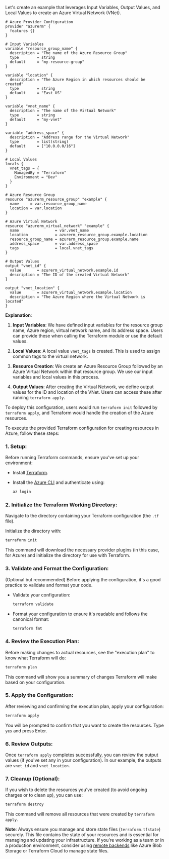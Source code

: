  Let's create an example that leverages Input Variables, Output Values, and Local Values to create an Azure Virtual Network (VNet). 

```hcl
# Azure Provider Configuration
provider "azurerm" {
  features {}
}

# Input Variables
variable "resource_group_name" {
  description = "The name of the Azure Resource Group"
  type        = string
  default     = "my-resource-group"
}

variable "location" {
  description = "The Azure Region in which resources should be created"
  type        = string
  default     = "East US"
}

variable "vnet_name" {
  description = "The name of the Virtual Network"
  type        = string
  default     = "my-vnet"
}

variable "address_space" {
  description = "Address range for the Virtual Network"
  type        = list(string)
  default     = ["10.0.0.0/16"]
}

# Local Values
locals {
  vnet_tags = {
    ManagedBy = "Terraform"
    Environment = "Dev"
  }
}

# Azure Resource Group
resource "azurerm_resource_group" "example" {
  name     = var.resource_group_name
  location = var.location
}

# Azure Virtual Network
resource "azurerm_virtual_network" "example" {
  name                = var.vnet_name
  location            = azurerm_resource_group.example.location
  resource_group_name = azurerm_resource_group.example.name
  address_space       = var.address_space
  tags                = local.vnet_tags
}

# Output Values
output "vnet_id" {
  value       = azurerm_virtual_network.example.id
  description = "The ID of the created Virtual Network"
}

output "vnet_location" {
  value       = azurerm_virtual_network.example.location
  description = "The Azure Region where the Virtual Network is located"
}
```

**Explanation**:

1. **Input Variables**: We have defined input variables for the resource group name, Azure region, virtual network name, and its address space. Users can provide these when calling the Terraform module or use the default values.

2. **Local Values**: A local value `vnet_tags` is created. This is used to assign common tags to the virtual network.

3. **Resource Creation**: We create an Azure Resource Group followed by an Azure Virtual Network within that resource group. We use our input variables and local values in this process.

4. **Output Values**: After creating the Virtual Network, we define output values for the ID and location of the VNet. Users can access these after running `terraform apply`.

To deploy this configuration, users would run `terraform init` followed by `terraform apply`, and Terraform would handle the creation of the Azure resources.




To execute the provided Terraform configuration for creating resources in Azure, follow these steps:

### 1. Setup:

Before running Terraform commands, ensure you've set up your environment:

- Install [Terraform](https://learn.hashicorp.com/tutorials/terraform/install-cli).
  
- Install the [Azure CLI](https://docs.microsoft.com/en-us/cli/azure/install-azure-cli) and authenticate using:
  ```bash
  az login
  ```

### 2. Initialize the Terraform Working Directory:

Navigate to the directory containing your Terraform configuration (the `.tf` file).

Initialize the directory with:

```bash
terraform init
```

This command will download the necessary provider plugins (in this case, for Azure) and initialize the directory for use with Terraform.

### 3. Validate and Format the Configuration:

(Optional but recommended) Before applying the configuration, it's a good practice to validate and format your code.

- Validate your configuration:
  ```bash
  terraform validate
  ```

- Format your configuration to ensure it's readable and follows the canonical format:
  ```bash
  terraform fmt
  ```

### 4. Review the Execution Plan:

Before making changes to actual resources, see the "execution plan" to know what Terraform will do:

```bash
terraform plan
```

This command will show you a summary of changes Terraform will make based on your configuration.

### 5. Apply the Configuration:

After reviewing and confirming the execution plan, apply your configuration:

```bash
terraform apply
```

You will be prompted to confirm that you want to create the resources. Type `yes` and press Enter.

### 6. Review Outputs:

Once `terraform apply` completes successfully, you can review the output values (if you've set any in your configuration). In our example, the outputs are `vnet_id` and `vnet_location`.

### 7. Cleanup (Optional):

If you wish to delete the resources you've created (to avoid ongoing charges or to clean up), you can use:

```bash
terraform destroy
```

This command will remove all resources that were created by `terraform apply`.

**Note**: Always ensure you manage and store state files (`terraform.tfstate`) securely. This file contains the state of your resources and is essential for managing and updating your infrastructure. If you're working as a team or in a production environment, consider using [remote backends](https://www.terraform.io/docs/language/settings/backends/index.html) like Azure Blob Storage or Terraform Cloud to manage state files.
